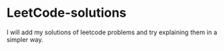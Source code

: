 # LeetCode-solutions
I will add my solutions of leetcode problems and try explaining them in a simpler way. 

